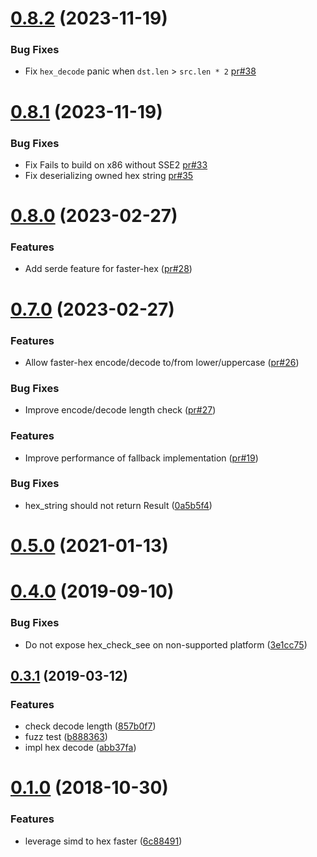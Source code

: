 # [0.8.2](https://github.com/nervosnetwork/faster-hex/compare/v0.8.1...v0.8.2) (2023-11-19)

### Bug Fixes

* Fix `hex_decode` panic when `dst.len` > `src.len * 2` [pr#38](https://github.com/nervosnetwork/faster-hex/pull/38)

# [0.8.1](https://github.com/nervosnetwork/faster-hex/compare/v0.8.0...v0.8.1) (2023-11-19)

### Bug Fixes

* Fix Fails to build on x86 without SSE2 [pr#33](https://github.com/nervosnetwork/faster-hex/pull/33)
* Fix deserializing owned hex string [pr#35](https://github.com/nervosnetwork/faster-hex/pull/35)

# [0.8.0](https://github.com/nervosnetwork/faster-hex/compare/v0.7.0...v0.8.0) (2023-02-27)

### Features

* Add serde feature for faster-hex ([pr#28](https://github.com/nervosnetwork/faster-hex/pull/28))

# [0.7.0](https://github.com/nervosnetwork/faster-hex/compare/v0.6.1...v0.7.0) (2023-02-27)

### Features

* Allow faster-hex encode/decode to/from lower/uppercase  ([pr#26](https://github.com/nervosnetwork/faster-hex/pull/26))
### Bug Fixes
* Improve encode/decode length check ([pr#27](https://github.com/nervosnetwork/faster-hex/pull/27))

### Features

* Improve performance of fallback implementation ([pr#19](https://github.com/nervosnetwork/faster-hex/pull/19))

### Bug Fixes

* hex_string should not return Result ([0a5b5f4](https://github.com/nervosnetwork/faster-hex/commit/0a5b5f4e60ba149b30991e322f2e474c63813d21))



# [0.5.0](https://github.com/nervosnetwork/faster-hex/compare/v0.4.1...v0.5.0) (2021-01-13)



# [0.4.0](https://github.com/nervosnetwork/faster-hex/compare/v0.3.1...v0.4.0) (2019-09-10)


### Bug Fixes

* Do not expose hex_check_see on non-supported platform ([3e1cc75](https://github.com/nervosnetwork/faster-hex/commit/3e1cc75c1352e604709f32162ca55bdb64544779))



## [0.3.1](https://github.com/nervosnetwork/faster-hex/compare/v0.1.0...v0.3.1) (2019-03-12)


### Features

* check decode length ([857b0f7](https://github.com/nervosnetwork/faster-hex/commit/857b0f7511ce3b33a315768972b155385f823d1e))
* fuzz test ([b888363](https://github.com/nervosnetwork/faster-hex/commit/b888363adb3e3734bce2a8e2b3469191cdf20f5d))
* impl hex decode ([abb37fa](https://github.com/nervosnetwork/faster-hex/commit/abb37fa99e2346059218a32d62d25ac4d28f1d91))



# [0.1.0](https://github.com/nervosnetwork/faster-hex/compare/6c884911ba875ba3ac15f02fbba094cd9efef49a...v0.1.0) (2018-10-30)


### Features

* leverage simd to hex faster ([6c88491](https://github.com/nervosnetwork/faster-hex/commit/6c884911ba875ba3ac15f02fbba094cd9efef49a))
